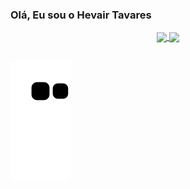 ### Olá, Eu sou o Hevair Tavares

<p align="center">
  <a href="https://github.com/Hevairpro/github-readme-stats">
    <img
      align="center"
      src="https://github-readme-stats.vercel.app/api/top-langs/?username=Hevairpro&layout=compact&langs_count=7&theme=dark"
    />
  </a>
  <a href="https://github.com/Hevairpro/github-readme-stats">
    <img
      align="center"
      height="165"
      src="https://github-readme-stats.vercel.app/api?username=Hevairpro&show_icons=true&theme=dark&include_all_commits=true&count_private=true"
    />
  </a>
</p>

##

<div>

![Snake animation](https://github.com/Hevairpro/Hevairpro/blob/output/github-contribution-grid-snake.svg)

</div>
